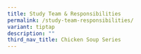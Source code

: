 ```yaml
---
title: Study Team & Responsibilities
permalink: /study-team-responsibilities/
variant: tiptap
description: ""
third_nav_title: Chicken Soup Series
---
```

